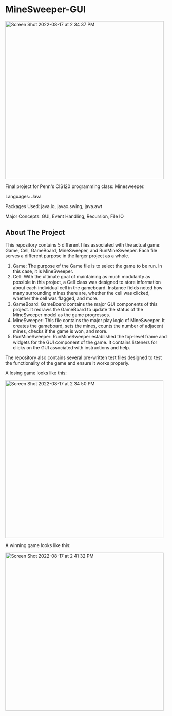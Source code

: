 # MineSweeper-GUI

<img width="493" alt="Screen Shot 2022-08-17 at 2 34 37 PM" src="https://user-images.githubusercontent.com/86317681/185217923-e5fc63ab-87f6-465e-9e00-4b769c87702a.png">

Final project for Penn's CIS120 programming class: Minesweeper. 

Languages: Java

Packages Used: java.io, javax.swing, java.awt


Major Concepts: GUI, Event Handling, Recursion, File IO

## About The Project

This repository contains 5 different files associated with the actual game: Game, Cell, GameBoard, MineSweeper, and RunMineSweeper. Each file serves a different purpose in the larger project as a whole. 

1. Game: The purpose of the Game file is to select the game to be run. In this case, it is MineSweeper.
2. Cell: With the ultimate goal of maintaining as much modularity as possible in this project, a Cell class was designed to store information about each individual cell in the gameboard. Instance fields noted how many surrounding mines there are, whether the cell was clicked, whether the cell was flagged, and more.
3. GameBoard: GameBoard contains the major GUI components of this project. It redraws the GameBoard to update the status of the MineSweeper model as the game progresses.
4. MineSweeper: This file contains the major play logic of MineSweeper. It creates the gameboard, sets the mines, counts the number of adjacent mines, checks if the game is won, and more.
5. RunMineSweeper: RunMineSweeper established the top-level frame and widgets for the GUI component of the game. It contains listeners for clicks on the GUI associated with instructions and help.

The repository also contains several pre-written test files designed to test the functionality of the game and ensure it works properly. 

A losing game looks like this: 

<img width="492" alt="Screen Shot 2022-08-17 at 2 34 50 PM" src="https://user-images.githubusercontent.com/86317681/185218085-b14f757c-8fc9-478f-85dc-37d67c569d37.png">


A winning game looks like this: 

<img width="493" alt="Screen Shot 2022-08-17 at 2 41 32 PM" src="https://user-images.githubusercontent.com/86317681/185218137-d4676dc9-0403-4060-ae6e-56de1aa366d5.png">


